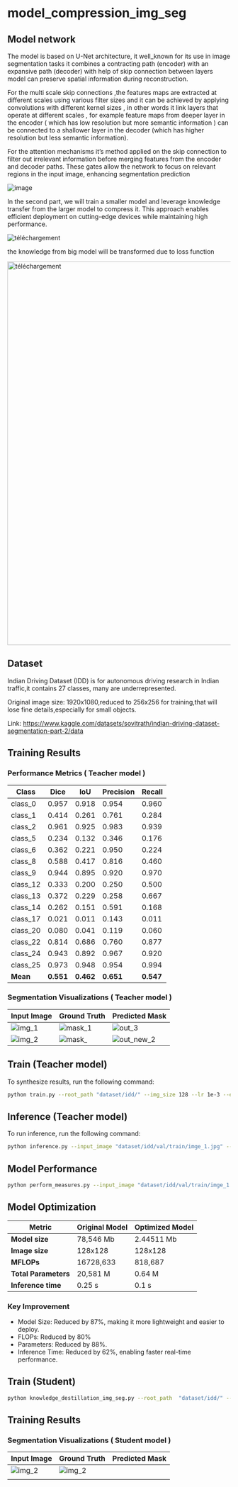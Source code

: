 # model_compression_img_seg

## Model network

The model is based on U-Net architecture, it well_known for its use in image segmentation tasks it combines a contracting path (encoder) with an expansive path (decoder) with help of skip
connection between layers model can preserve spatial information during reconstruction.

For the multi scale skip connections ,the features maps are extracted at different scales using
various filter sizes and it can be achieved by applying convolutions with different kernel sizes ,
in other words it link layers that operate at different scales , for example feature maps from
deeper layer in the encoder ( which has low resolution but more semantic information ) can be
connected to a shallower layer in the decoder (which has higher resolution but less semantic
information).

For the attention mechanisms it’s method applied on the skip connection to filter out irrelevant
information before merging features from the encoder and decoder paths. These gates allow the
network to focus on relevant regions in the input image, enhancing segmentation prediction


![image](https://github.com/user-attachments/assets/0b764940-3a63-4515-a9fa-e15b3963a79d)

In the second part, we will train a smaller model and leverage knowledge transfer from the larger model to compress it. This approach enables efficient deployment on cutting-edge devices while maintaining high performance.


![téléchargement](https://github.com/user-attachments/assets/3bc0ba10-4954-4807-bb16-ed1940cc47ed)

the knowledge from big model will be transformed due to loss function 

<img width="866" alt="téléchargement" src="https://github.com/user-attachments/assets/9ca2e168-505c-4123-9a13-3f1104306086" />


## Dataset

Indian Driving Dataset (IDD) is for autonomous driving research in Indian traffic,it contains 27 classes, many are underrepresented.

Original image size: 1920x1080,reduced to 256x256 for training,that will lose fine details,especially for small objects.

Link: https://www.kaggle.com/datasets/sovitrath/indian-driving-dataset-segmentation-part-2/data


## Training Results

### Performance Metrics ( Teacher model ) 

| Class   | Dice  | IoU  | Precision | Recall |
|---------|-------|------|-----------|--------|
| class_0  | 0.957  | 0.918 | 0.954 | 0.960  |
| class_1  | 0.414  | 0.261 | 0.761 | 0.284  |
| class_2  | 0.961  | 0.925 | 0.983 | 0.939  |
| class_5  | 0.234  | 0.132 | 0.346 | 0.176  |
| class_6  | 0.362  | 0.221 | 0.950 | 0.224  |
| class_8  | 0.588  | 0.417 | 0.816 | 0.460  |
| class_9  | 0.944  | 0.895 | 0.920 | 0.970  |
| class_12 | 0.333  | 0.200 | 0.250 | 0.500  |
| class_13 | 0.372  | 0.229 | 0.258 | 0.667  |
| class_14 | 0.262  | 0.151 | 0.591 | 0.168  |
| class_17 | 0.021  | 0.011 | 0.143 | 0.011  |
| class_20 | 0.080  | 0.041 | 0.119 | 0.060  |
| class_22 | 0.814  | 0.686 | 0.760 | 0.877  |
| class_24 | 0.943  | 0.892 | 0.967 | 0.920  |
| class_25 | 0.973  | 0.948 | 0.954 | 0.994  |
| **Mean** | **0.551** | **0.462** | **0.651** | **0.547** |

### Segmentation Visualizations ( Teacher model ) 

| Input Image          | Ground Truth         | Predicted Mask       |
|----------------------|----------------------|----------------------|
| ![img_1](https://github.com/user-attachments/assets/4b9540b1-f2ea-4f32-842f-57c9c703caa4)| ![mask_1](https://github.com/user-attachments/assets/618f420d-7da0-44ce-aca2-83dc1845307e)| ![out_3](https://github.com/user-attachments/assets/c5f15d0e-9e6b-49a8-935a-3aa4a44fe225)|
| ![img_2](https://github.com/user-attachments/assets/e60c262a-d2e1-4487-bd0d-dc3afd830a2d)| ![mask_](https://github.com/user-attachments/assets/c0281f77-6e5a-4730-bfe1-c7674f2f4e6d)| ![out_new_2](https://github.com/user-attachments/assets/0bd1648d-9da2-496f-b96b-06df90a4fd8e)|

## Train (Teacher model)

To synthesize results, run the following command:
```bash
python train.py --root_path "dataset/idd/" --img_size 128 --lr 1e-3 --epochs 150 --batch 8
```
## Inference (Teacher model)

To run inference, run the following command:
```bash
python inference.py --input_image "dataset/idd/val/train/imge_1.jpg" --output_name output_img.jpg --model outputs/best_model.pth --image_size 150
```

## Model Performance 
```bash
python perform_measures.py --input_image "dataset/idd/val/train/imge_1.jpg" --true_label "dataset/labels/val/mask_0.png"  --model outputs/best_model.pth --image_size 128
```

## Model Optimization

| Metric             | Original Model | Optimized Model |
|--------------------|----------------|-----------------|
| **Model size**      | 78,546 Mb      | 2.44511 Mb      |
| **Image size**      | 128x128        | 128x128         |
| **MFLOPs**          | 16728,633      | 818,687         |
| **Total Parameters**| 20,581 M       | 0.64 M          |
| **Inference time**  | 0.25 s         | 0.1 s          |

### Key Improvement 

- Model Size: Reduced by 87%, making it more lightweight and easier to deploy.
- FLOPs: Reduced by 80%
- Parameters: Reduced by 88%.
- Inference Time: Reduced by 62%, enabling faster real-time performance.

## Train (Student)
```bash
python knowledge_destillation_img_seg.py --root_path  "dataset/idd/" --img_size 128 --lr 1e-3  --teacher_model "checkpoint_teacher.pt"  --student_model "checkpoint_student.pt"
```
## Training Results
### Segmentation Visualizations ( Student model ) 

| Input Image          | Ground Truth         | Predicted Mask       |
|----------------------|----------------------|----------------------|
|![img_2](https://github.com/user-attachments/assets/23f5f3b8-8c98-4d0d-9b4c-9aa4359f161a)|![img_2](https://github.com/user-attachments/assets/380847a7-f97f-4529-b5f1-d6d683ead677)
||

